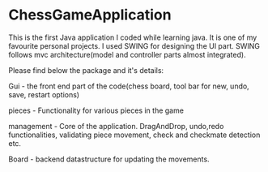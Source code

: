 # ChessGameApplication

This is the first Java application I coded while learning java. It is one of my favourite personal projects.
I used SWING for designing the UI part. SWING follows mvc architecture(model and controller parts almost integrated).

Please find below the package and it's details:

Gui - the front end part of the code(chess board, tool bar for new, undo, save, restart options)

pieces - Functionality for various pieces in the game

management - Core of the application. DragAndDrop, undo,redo functionalities, validating piece movement, check and checkmate detection etc.

Board - backend datastructure for updating the movements.


